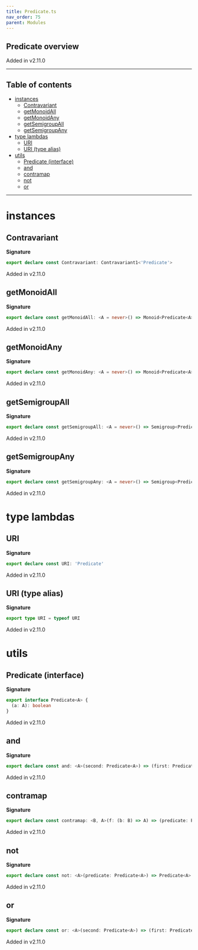 ```yaml
---
title: Predicate.ts
nav_order: 75
parent: Modules
---
```


## Predicate overview

Added in v2.11.0

---

<h2 class="text-delta">Table of contents</h2>

- [instances](#instances)
  - [Contravariant](#contravariant)
  - [getMonoidAll](#getmonoidall)
  - [getMonoidAny](#getmonoidany)
  - [getSemigroupAll](#getsemigroupall)
  - [getSemigroupAny](#getsemigroupany)
- [type lambdas](#type-lambdas)
  - [URI](#uri)
  - [URI (type alias)](#uri-type-alias)
- [utils](#utils)
  - [Predicate (interface)](#predicate-interface)
  - [and](#and)
  - [contramap](#contramap)
  - [not](#not)
  - [or](#or)

---

# instances

## Contravariant

**Signature**

```ts
export declare const Contravariant: Contravariant1<'Predicate'>
```

Added in v2.11.0

## getMonoidAll

**Signature**

```ts
export declare const getMonoidAll: <A = never>() => Monoid<Predicate<A>>
```

Added in v2.11.0

## getMonoidAny

**Signature**

```ts
export declare const getMonoidAny: <A = never>() => Monoid<Predicate<A>>
```

Added in v2.11.0

## getSemigroupAll

**Signature**

```ts
export declare const getSemigroupAll: <A = never>() => Semigroup<Predicate<A>>
```

Added in v2.11.0

## getSemigroupAny

**Signature**

```ts
export declare const getSemigroupAny: <A = never>() => Semigroup<Predicate<A>>
```

Added in v2.11.0

# type lambdas

## URI

**Signature**

```ts
export declare const URI: 'Predicate'
```

Added in v2.11.0

## URI (type alias)

**Signature**

```ts
export type URI = typeof URI
```

Added in v2.11.0

# utils

## Predicate (interface)

**Signature**

```ts
export interface Predicate<A> {
  (a: A): boolean
}
```

Added in v2.11.0

## and

**Signature**

```ts
export declare const and: <A>(second: Predicate<A>) => (first: Predicate<A>) => Predicate<A>
```

Added in v2.11.0

## contramap

**Signature**

```ts
export declare const contramap: <B, A>(f: (b: B) => A) => (predicate: Predicate<A>) => Predicate<B>
```

Added in v2.11.0

## not

**Signature**

```ts
export declare const not: <A>(predicate: Predicate<A>) => Predicate<A>
```

Added in v2.11.0

## or

**Signature**

```ts
export declare const or: <A>(second: Predicate<A>) => (first: Predicate<A>) => Predicate<A>
```

Added in v2.11.0
